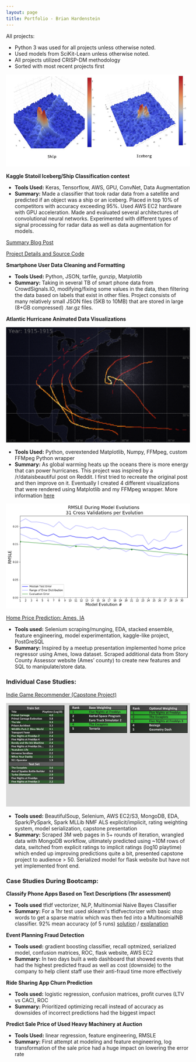 ```yaml
---
layout: page
title: Portfolio - Brian Hardenstein
---
```


All projects:
* Python 3 was used for all projects unless otherwise noted.
* Used models from SciKit-Learn unless otherwise noted. 
* All projects utilized CRISP-DM methodology
* Sorted with most recent projects first



<p align="center">
<img src="/img/iceberg/statoil.jpg" alt="Radar Data" width="512"/>
</p>

**Kaggle Statoil Iceberg/Ship Classification contest**
* **Tools Used:** Keras, Tensorflow, AWS, GPU, ConvNet, Data Augmentation
* **Summary:** Made a classifier that took radar data from a satellite and predicted if an object was a ship or an iceberg. Placed in top 10% of competitors with accuracy exceeding 95%. Used AWS EC2 hardware with GPU acceleration. Made and evaluated several architectures of convolutional neural networks. Experimented with different types of signal processing for radar data as well as data augmentation for models. 

[Summary Blog Post](https://pixelatedbrian.github.io/2018-01-26-kaggle-statoil-iceberg-ship-contest) 

[Project Details and Source Code](https://github.com/pixelatedbrian/vigilant-iceberg)

**Smartphone User Data Cleaning and Formatting**
* **Tools Used:** Python, JSON, tarfile, gunzip, Matplotlib
* **Summary:** Taking in several TB of smart phone data from CrowdSignals.IO, modifying/fixing some values in the data, then filtering the data based on labels that exist in other files. Project consists of many relatively small JSON files (5KB to 10MB) that are stored in large (8+GB compressed) .tar.gz files. 

**Atlantic Hurricane Animated Data Visualizations**

<p align="center">
<img src="/img/hurricane_thumb.png" alt="Hurricane Visualizations" width="512"/>
</p>

* **Tools Used:** Python, overextended Matplotlib, Numpy, FFMpeg, custom FFMpeg Python wrapper
* **Summary:** As global warming heats up the oceans there is more energy that can power hurricanes. This project was inspired by a /r/dataisbeautiful post on Reddit. I first tried to recreate the original post and then improve on it. Eventually I created 4 different visualizations that were rendered using Matplotlib and my FFMpeg wrapper. More information [here](https://pixelatedbrian.github.io/2017-10-17-atlantic-hurricanes/)

<p align="center">
<img src="/img/Ames_error_over_time.png" alt="Home Price Error Progression" width="512"/>
</p>

[Home Price Prediction: Ames, IA](https://github.com/Brionnic/sturdy-umbrella/blob/master/README.md)
* **Tools used:** Selenium scraping/munging, EDA, stacked ensemble, feature engineering, model experimentation, kaggle-like project, PostGreSQL
* **Summary:** Inspired by a meetup presentation implemented home price regressor using Ames, Iowa dataset. Scraped additional data from Story County Assessor website (Ames’ county) to create new features and SQL to manipulate/store data.

### Individual Case Studies:

[Indie Game Recommender (Capstone Project)](https://github.com/Brionnic/Indie-Game-Recommender/blob/master/README.md)

<p align="middle">
<img src="/img/results_example.png" alt="Example Recommendations Against Holdout Data Set" width="512"/>
</p>

* **Tools used:** BeautifulSoup, Selenium, AWS EC2/S3, MongoDB, EDA, Spark/PySpark, Spark MLLib NMF ALS explicit/implicit, rating weighting system, model serialization, capstone presentation
* **Summary:** Scraped 3M web pages in 5+ rounds of iteration, wrangled data with MongoDB workflow, ultimately predicted using ~10M rows of data, switched from explicit ratings to implicit ratings (log10 playtime) which ended up improving predictions quite a bit, presented capstone project to audience > 50. Serialized model for flask website but have not yet implemented front end. 

### Case Studies During Bootcamp:

**Classify Phone Apps Based on Text Descriptions (1hr assessment)**
* **Tools used** tfidf vectorizer, NLP, Multinomial Naive Bayes Classifier
* **Summary:** For a 1hr test used sklearn's tfidfvectorizer with basic stop words to get a sparse matrix which was then fed into a MultinomialNB classifier. 92% mean accuracy (of 5 runs) [solution](https://github.com/pixelatedbrian/BKHardenstein_Portfolio/blob/master/src/final_assessment2.py) / [explanation](https://github.com/pixelatedbrian/BKHardenstein_Portfolio/blob/master/src/final_assessment2.txt)

**Event Planning Fraud Detection**
* **Tools used:** gradient boosting classifier, recall optmized, serialized model, confusion matrices, ROC, flask website, AWS EC2
* **Summary:** In two days built a web dashboard that showed events that had the highest predicted fraud as well as cost (downside) to the company to help client staff use their anti-fraud time more effectively

**Ride Sharing App Churn Prediction**
* **Tools used:** logistic regression, confusion matrices, profit curves (LTV vs CAC), ROC
* **Summary:** Prioritized optimizing recall instead of accuracy as downsides of incorrect predictions had the biggest impact

**Predict Sale Price of Used Heavy Machinery at Auction**
* **Tools Used:** linear regression, feature engineering, RMSLE
* **Summary:** First attempt at modeling and feature engineering, log transformation of the sale price had a huge impact on lowering the error rate
